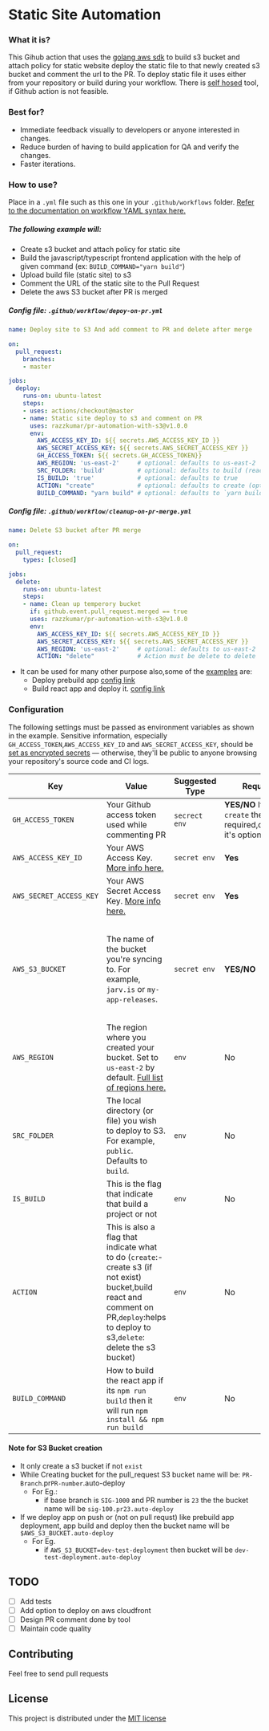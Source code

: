 # Static Site Automation

### What it is?
This Gihub action that uses the [golang aws sdk](https://aws.amazon.com/sdk-for-go/) to build s3 bucket and attach policy
for static website deploy the static file to that newly created s3 bucket and
comment the url to the PR. To deploy static file it uses either from your
repository or build during your workflow. There is [self hosed](https://github.com/razzkumar/frontend-PR-automation) tool, if Github
action is not feasible.


### Best for?
   - Immediate feedback visually to developers or anyone interested in changes.
   - Reduce burden of having to build application for QA and verify the changes.
   - Faster iterations.

### How to use?

Place in a `.yml` file such as this one in your `.github/workflows` folder. [Refer to the documentation on workflow YAML syntax here.](https://help.github.com/en/articles/workflow-syntax-for-github-actions)

##### The following example will:
   - Create s3 bucket and attach policy for static site
   - Build the javascript/typescript frontend application with the help of
     given command (ex: `BUILD_COMMAND="yarn build"`)
   - Upload build file (static site) to s3
   - Comment the URL of the static site to the Pull Request
   - Delete the aws S3 bucket after PR is merged

##### Config file: `.github/workflow/depoy-on-pr.yml`

```yaml
name: Deploy site to S3 And add comment to PR and delete after merge

on:
  pull_request:
    branches:
    - master

jobs:
  deploy:
    runs-on: ubuntu-latest
    steps:
    - uses: actions/checkout@master
    - name: Static site deploy to s3 and comment on PR
      uses: razzkumar/pr-automation-with-s3@v1.0.0
      env:
        AWS_ACCESS_KEY_ID: ${{ secrets.AWS_ACCESS_KEY_ID }}
        AWS_SECRET_ACCESS_KEY: ${{ secrets.AWS_SECRET_ACCESS_KEY }}
        GH_ACCESS_TOKEN: ${{ secrets.GH_ACCESS_TOKEN}}
        AWS_REGION: 'us-east-2'     # optional: defaults to us-east-2
        SRC_FOLDER: 'build'         # optional: defaults to build (react app)
        IS_BUILD: 'true'            # optional: defaults to true
        ACTION: "create"            # optional: defaults to create (option:create,delete and deploy)
        BUILD_COMMAND: "yarn build" # optional: defaults to `yarn build`
```


##### Config file: `.github/workflow/cleanup-on-pr-merge.yml`

```yaml
name: Delete S3 bucket after PR merge

on:
  pull_request:
    types: [closed]

jobs:
  delete:
    runs-on: ubuntu-latest
    steps:
    - name: Clean up temperory bucket
      if: github.event.pull_request.merged == true
      uses: razzkumar/pr-automation-with-s3@v1.0.0
      env:
        AWS_ACCESS_KEY_ID: ${{ secrets.AWS_ACCESS_KEY_ID }}
        AWS_SECRET_ACCESS_KEY: ${{ secrets.AWS_SECRET_ACCESS_KEY }}
        AWS_REGION: 'us-east-2'     # optional: defaults to us-east-2
        ACTION: "delete"            # Action must be delete to delete

```

- It can be used for many other purpose also,some of the [examples](https://github.com/razzkumar/pr-automation-with-s3/blob/master/examples/deploy-pre-build-site.yml) are:
  - Deploy prebuild app [config link](https://github.com/razzkumar/pr-automation-with-s3/blob/master/examples)
  - Build react app and deploy it. [config link](https://github.com/razzkumar/pr-automation-with-s3/blob/master/examples/build-and-deploy-react-app.yml)

### Configuration

The following settings must be passed as environment variables as shown in the example. Sensitive information, especially `GH_ACCESS_TOKEN`,`AWS_ACCESS_KEY_ID` and `AWS_SECRET_ACCESS_KEY`, should be [set as encrypted secrets](https://help.github.com/en/articles/virtual-environments-for-github-actions#creating-and-using-secrets-encrypted-variables) — otherwise, they'll be public to anyone browsing your repository's source code and CI logs.

| Key                     | Value                                                                                                                                                                                                                       | Suggested Type | Required                                                                  | Default                                                                                                                  |
| -------------           | -------------                                                                                                                                                                                                               | -------------  | -------------                                                             | -------------                                                                                                            |
| `GH_ACCESS_TOKEN`       | Your Github access token used while commenting PR                                                                                                                                                                           | `secrect env`  | **YES/NO** If `ACTION: create` then it's required,otherwise it's optional | NA                                                                                                                       |
| `AWS_ACCESS_KEY_ID`     | Your AWS Access Key. [More info here.](https://docs.aws.amazon.com/general/latest/gr/managing-aws-access-keys.html)                                                                                                         | `secret env`   | **Yes**                                                                   | N/A                                                                                                                      |
| `AWS_SECRET_ACCESS_KEY` | Your AWS Secret Access Key. [More info here.](https://docs.aws.amazon.com/general/latest/gr/managing-aws-access-keys.html)                                                                                                  | `secret env`   | **Yes**                                                                   | N/A                                                                                                                      |
| `AWS_S3_BUCKET`         | The name of the bucket you're syncing to. For example, `jarv.is` or `my-app-releases`.                                                                                                                                      | `secret env`   | **YES/NO**                                                                | - If running on PR it will genereat by tool `PR-Branch`.pr`PR-number`.auto-deploy - In the case of depoyment it required |
| `AWS_REGION`            | The region where you created your bucket. Set to `us-east-2` by default. [Full list of regions here.](https://docs.aws.amazon.com/AWSEC2/latest/UserGuide/using-regions-availability-zones.html#concepts-available-regions) | `env`          | No                                                                        | `us-east-2`                                                                                                              |
| `SRC_FOLDER`            | The local directory (or file) you wish to deploy to S3. For example, `public`. Defaults to `build`.                                                                                                                         | `env`          | No                                                                        | `build` (based on react app)                                                                                             |
| `IS_BUILD`              | This is the flag that indicate that build a project or not                                                                                                                                                                  | `env`          | No                                                                        | `true` (It will run `yarn && yarn build` by default)                                                                     |
| `ACTION`                | This is also a flag that indicate what to do (`create`:-create s3 (if not exist) bucket,build react and comment on PR,`deploy`:helps to deploy to s3,`delete`: delete the s3 bucket)                                        | `env`          | No                                                                        | `create` (It will create s3 (if not exist),built the app, deploy to s3 and comment URL to PR`)                           |
| `BUILD_COMMAND`         | How to build the react app if its `npm run build` then it will run `npm install && npm run build`                                                                                                                           | `env`          | No                                                                        | `yarn build` (It will run `yarn && yarn build` by default)                                                               |


#### Note for S3 Bucket creation
 - It only create a s3 bucket if not `exist`
 - While Creating bucket for the pull_request S3 bucket name will be: `PR-Branch`.pr`PR-number`.auto-deploy
    - For Eg.:
      - if  base branch is `SIG-1000` and PR number is `23` the the bucket name will be `sig-100.pr23.auto-deploy`
 - If we deploy app on push or (not on pull requst) like prebuild app deployment, app build and deploy then the bucket name will be `$AWS_S3_BUCKET.auto-deploy`
    - For Eg.
      - if `AWS_S3_BUCKET=dev-test-deployment` then bucket will be `dev-test-deployment.auto-deploy`

## TODO
 - [ ] Add tests
 - [ ] Add option to deploy on aws cloudfront
 - [ ] Design PR comment done by tool
 - [ ] Maintain code quality

## Contributing
  Feel free to send pull requests

## License
This project is distributed under the [MIT license](LICENSE.md)
